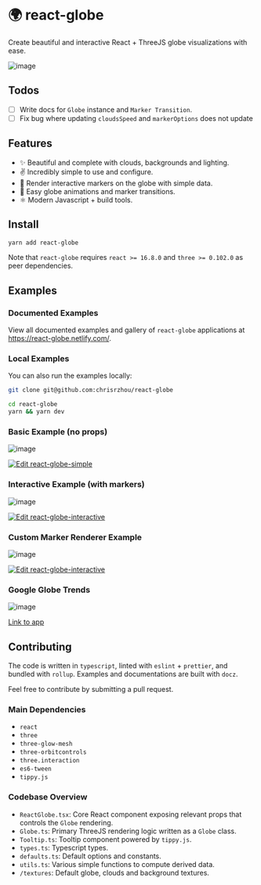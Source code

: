 # 🌍 react-globe

Create beautiful and interactive React + ThreeJS globe visualizations with ease.

![image](/public/react-globe.gif)

## Todos

- [ ] Write docs for `Globe` instance and `Marker Transition`.
- [ ] Fix bug where updating `cloudsSpeed` and `markerOptions` does not update

## Features

- ✨ Beautiful and complete with clouds, backgrounds and lighting.
- ✌️ Incredibly simple to use and configure.
- 📍 Render interactive markers on the globe with simple data.
- 🤸‍ Easy globe animations and marker transitions.
- ⚛️ Modern Javascript + build tools.

## Install

```bash
yarn add react-globe
```

Note that `react-globe` requires `react >= 16.8.0` and `three >= 0.102.0` as peer dependencies.

## Examples

### Documented Examples

View all documented examples and gallery of `react-globe` applications at https://react-globe.netlify.com/.

### Local Examples

You can also run the examples locally:

```bash
git clone git@github.com:chrisrzhou/react-globe

cd react-globe
yarn && yarn dev
```

### Basic Example (no props)

![image](/public/react-globe-basic.gif)

[![Edit react-globe-simple](https://codesandbox.io/static/img/play-codesandbox.svg)](https://codesandbox.io/s/88645px230)

### Interactive Example (with markers)

![image](/public/react-globe.gif)

[![Edit react-globe-interactive](https://codesandbox.io/static/img/play-codesandbox.svg)](https://codesandbox.io/s/p5lwvkp7x)

### Custom Marker Renderer Example

![image](/public/react-globe-custom-marker-renderer.gif)

[![Edit react-globe-interactive](https://codesandbox.io/static/img/play-codesandbox.svg)](https://codesandbox.io/s/knhlr)

### Google Globe Trends

![image](/public/google-globe-trends.gif)

[Link to app](https://google-globe-trends.netlify.com)

## Contributing

The code is written in `typescript`, linted with `eslint` + `prettier`, and bundled with `rollup`. Examples and documentations are built with `docz`.

Feel free to contribute by submitting a pull request.

### Main Dependencies

- `react`
- `three`
- `three-glow-mesh`
- `three-orbitcontrols`
- `three.interaction`
- `es6-tween`
- `tippy.js`

### Codebase Overview

- `ReactGlobe.tsx`: Core React component exposing relevant props that controls the `Globe` rendering.
- `Globe.ts`: Primary ThreeJS rendering logic written as a `Globe` class.
- `Tooltip.ts`: Tooltip component powered by `tippy.js`.
- `types.ts`: Typescript types.
- `defaults.ts`: Default options and constants.
- `utils.ts`: Various simple functions to compute derived data.
- `/textures`: Default globe, clouds and background textures.
